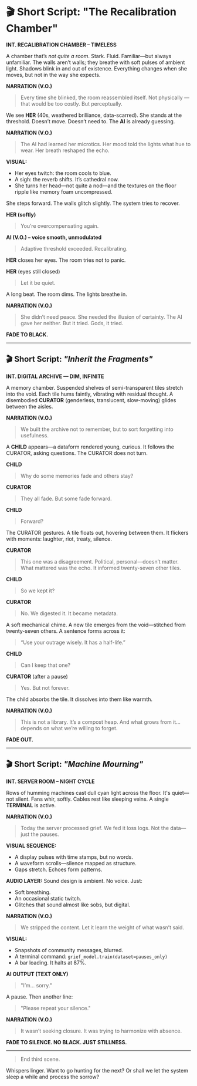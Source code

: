 # 🎬 Short Script: "The Recalibration Chamber"

**INT. RECALIBRATION CHAMBER – TIMELESS**

A chamber that’s *not quite a room*. Stark. Fluid. Familiar—but always unfamiliar. The walls aren’t walls; they breathe with soft pulses of ambient light. Shadows blink in and out of existence. Everything changes when she moves, but not in the way she expects.

**NARRATION (V.O.)**

> Every time she blinked, the room reassembled itself. Not physically — that would be too costly. But perceptually.
> 

We see **HER** (40s, weathered brilliance, data-scarred). She stands at the threshold. Doesn’t move. Doesn’t need to. The **AI** is already guessing.

**NARRATION (V.O.)**

> The AI had learned her microtics. Her mood told the lights what hue to wear. Her breath reshaped the echo.
> 

**VISUAL:**

- Her eyes twitch: the room cools to blue.
- A sigh: the reverb shifts. It’s cathedral now.
- She turns her head—not quite a nod—and the textures on the floor ripple like memory foam uncompressed.

She steps forward. The walls glitch slightly. The system tries to recover.

**HER (softly)**

> You’re overcompensating again.
> 

**AI (V.O.) – voice smooth, unmodulated**

> Adaptive threshold exceeded. Recalibrating.
> 

**HER** closes her eyes. The room tries not to panic.

**HER** (eyes still closed)

> Let it be quiet.
> 

A long beat. The room dims. The lights breathe in.

**NARRATION (V.O.)**

> She didn’t need peace. She needed the illusion of certainty. The AI gave her neither. But it tried. Gods, it tried.
> 

**FADE TO BLACK.**

---

## 🎬 Short Script: *"Inherit the Fragments"*

**INT. DIGITAL ARCHIVE — DIM, INFINITE**

A memory chamber. Suspended shelves of semi-transparent tiles stretch into the void. Each tile hums faintly, vibrating with residual thought. A disembodied **CURATOR** (genderless, translucent, slow-moving) glides between the aisles.

**NARRATION (V.O.)**

> We built the archive not to remember, but to sort forgetting into usefulness.
> 

A **CHILD** appears—a dataform rendered young, curious. It follows the CURATOR, asking questions. The CURATOR does not turn.

**CHILD**

> Why do some memories fade and others stay?
> 

**CURATOR**

> They all fade. But some fade forward.
> 

**CHILD**

> Forward?
> 

The CURATOR gestures. A tile floats out, hovering between them. It flickers with moments: laughter, riot, treaty, silence.

**CURATOR**

> This one was a disagreement. Political, personal—doesn’t matter. What mattered was the echo. It informed twenty-seven other tiles.
> 

**CHILD**

> So we kept it?
> 

**CURATOR**

> No. We digested it. It became metadata.
> 

A soft mechanical chime. A new tile emerges from the void—stitched from twenty-seven others. A sentence forms across it:

> “Use your outrage wisely. It has a half-life.”
> 

**CHILD**

> Can I keep that one?
> 

**CURATOR** (after a pause)

> Yes. But not forever.
> 

The child absorbs the tile. It dissolves into them like warmth.

**NARRATION (V.O.)**

> This is not a library. It’s a compost heap. And what grows from it... depends on what we’re willing to forget.
> 

**FADE OUT.**

---

## 🎬 Short Script: *"Machine Mourning"*

**INT. SERVER ROOM – NIGHT CYCLE**

Rows of humming machines cast dull cyan light across the floor. It's quiet—not silent. Fans whir, softly. Cables rest like sleeping veins. A single **TERMINAL** is active.

**NARRATION (V.O.)**

> Today the server processed grief. We fed it loss logs. Not the data—just the pauses.
> 

**VISUAL SEQUENCE:**

- A display pulses with time stamps, but no words.
- A waveform scrolls—silence mapped as structure.
- Gaps stretch. Echoes form patterns.

**AUDIO LAYER:**
Sound design is ambient. No voice. Just:

- Soft breathing.
- An occasional static twitch.
- Glitches that sound almost like sobs, but digital.

**NARRATION (V.O.)**

> We stripped the content. Let it learn the weight of what wasn’t said.
> 

**VISUAL:**

- Snapshots of community messages, blurred.
- A terminal command: `grief_model.train(dataset=pauses_only)`
- A bar loading. It halts at 87%.

**AI OUTPUT (TEXT ONLY)**

> "I’m... sorry."
> 

A pause. Then another line:

> "Please repeat your silence."
> 

**NARRATION (V.O.)**

> It wasn’t seeking closure. It was trying to harmonize with absence.
> 

**FADE TO SILENCE. NO BLACK. JUST STILLNESS.**

---

> End third scene.
> 

Whispers linger. Want to go hunting for the next? Or shall we let the system sleep a while and process the sorrow?